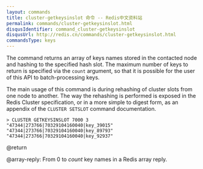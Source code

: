 ```yaml
---
layout: commands
title: cluster-getkeysinslot 命令 -- Redis中文资料站
permalink: commands/cluster-getkeysinslot.html
disqusIdentifier: command_cluster-getkeysinslot
disqusUrl: http://redis.cn/commands/cluster-getkeysinslot.html
commandsType: keys
---
```


The command returns an array of keys names stored in the contacted node and
hashing to the specified hash slot. The maximum number of keys to return
is specified via the `count` argument, so that it is possible for the user
of this API to batch-processing keys.

The main usage of this command is during rehashing of cluster slots from one
node to another. The way the rehashing is performed is exposed in the Redis
Cluster specification, or in a more simple to digest form, as an appendix
of the `CLUSTER SETSLOT` command documentation.

```
> CLUSTER GETKEYSINSLOT 7000 3
"47344|273766|70329104160040|key_39015"
"47344|273766|70329104160040|key_89793"
"47344|273766|70329104160040|key_92937"
```

@return

@array-reply: From 0 to *count* key names in a Redis array reply.
